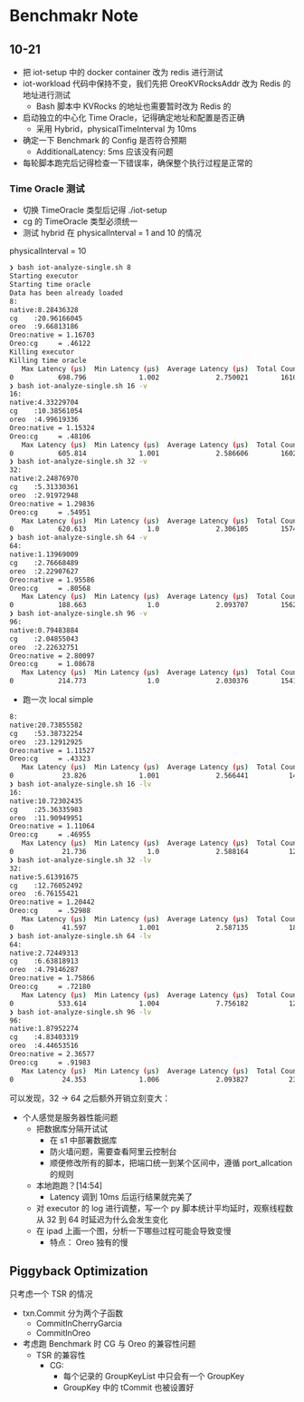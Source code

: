 # Benchmakr Note

## 10-21

- 把 iot-setup 中的 docker container 改为 redis 进行测试
- iot-workload 代码中保持不变，我们先把 OreoKVRocksAddr 改为 Redis 的地址进行测试
  - Bash 脚本中 KVRocks 的地址也需要暂时改为 Redis 的
- 启动独立的中心化 Time Oracle，记得确定地址和配置是否正确
  - 采用 Hybrid，physicalTimeInterval 为 10ms
- 确定一下 Benchmark 的 Config 是否符合预期
  - AdditionalLatency: 5ms 应该没有问题
- 每轮脚本跑完后记得检查一下错误率，确保整个执行过程是正常的

### Time Oracle 测试

- 切换 TimeOracle 类型后记得 ./iot-setup
- cg 的 TimeOracle 类型必须统一
- 测试 hybrid 在 physicalInterval = 1 and 10 的情况

physicalInterval = 10

```bash
❯ bash iot-analyze-single.sh 8
Starting executor
Starting time oracle
Data has been already loaded
8:
native:8.28436328
cg    :20.96166045
oreo  :9.66813186
Oreo:native = 1.16703
Oreo:cg     = .46122
Killing executor
Killing time oracle
   Max Latency (µs)  Min Latency (µs)  Average Latency (µs)  Total Count
0           698.796             1.002              2.750021        16104
❯ bash iot-analyze-single.sh 16 -v
16:
native:4.33229704
cg    :10.38561054
oreo  :4.99619336
Oreo:native = 1.15324
Oreo:cg     = .48106
   Max Latency (µs)  Min Latency (µs)  Average Latency (µs)  Total Count
0           605.814             1.001              2.586606        16029
❯ bash iot-analyze-single.sh 32 -v
32:
native:2.24876970
cg    :5.31330361
oreo  :2.91972948
Oreo:native = 1.29836
Oreo:cg     = .54951
   Max Latency (µs)  Min Latency (µs)  Average Latency (µs)  Total Count
0           620.613               1.0              2.306105        15743
❯ bash iot-analyze-single.sh 64 -v
64:
native:1.13969009
cg    :2.76668489
oreo  :2.22907627
Oreo:native = 1.95586
Oreo:cg     = .80568
   Max Latency (µs)  Min Latency (µs)  Average Latency (µs)  Total Count
0           188.663               1.0              2.093707        15628
❯ bash iot-analyze-single.sh 96 -v
96:
native:0.79483884
cg    :2.04855043
oreo  :2.22632751
Oreo:native = 2.80097
Oreo:cg     = 1.08678
   Max Latency (µs)  Min Latency (µs)  Average Latency (µs)  Total Count
0           214.773               1.0              2.030376        15416
```

- 跑一次 local simple

```bash
8:
native:20.73855582
cg    :53.38732254
oreo  :23.12912925
Oreo:native = 1.11527
Oreo:cg     = .43323
   Max Latency (µs)  Min Latency (µs)  Average Latency (µs)  Total Count
0            23.826             1.001              2.566441          145
❯ bash iot-analyze-single.sh 16 -lv
16:
native:10.72302435
cg    :25.36335983
oreo  :11.90949951
Oreo:native = 1.11064
Oreo:cg     = .46955
   Max Latency (µs)  Min Latency (µs)  Average Latency (µs)  Total Count
0            21.736               1.0              2.588164          122
❯ bash iot-analyze-single.sh 32 -lv
32:
native:5.61391675
cg    :12.76052492
oreo  :6.76155421
Oreo:native = 1.20442
Oreo:cg     = .52988
   Max Latency (µs)  Min Latency (µs)  Average Latency (µs)  Total Count
0            41.597             1.001              2.587135          185
❯ bash iot-analyze-single.sh 64 -lv
64:
native:2.72449313
cg    :6.63818913
oreo  :4.79146287
Oreo:native = 1.75866
Oreo:cg     = .72180
   Max Latency (µs)  Min Latency (µs)  Average Latency (µs)  Total Count
0           533.614             1.004              7.756182          121
❯ bash iot-analyze-single.sh 96 -lv
96:
native:1.87952274
cg    :4.83403319
oreo  :4.44653516
Oreo:native = 2.36577
Oreo:cg     = .91983
   Max Latency (µs)  Min Latency (µs)  Average Latency (µs)  Total Count
0            24.353             1.006              2.093827          231
```

可以发现，32 -> 64 之后额外开销立刻变大：

- 个人感觉是服务器性能问题
  - 把数据库分隔开试试
    - 在 s1 中部署数据库
    - 防火墙问题，需要查看阿里云控制台
    - 顺便修改所有的脚本，把端口统一到某个区间中，遵循 port_allcation 的规则
  - 本地跑跑？[14:54]
    - Latency 调到 10ms 后运行结果就完美了
  - 对 executor 的 log 进行调整，写一个 py 脚本统计平均延时，观察线程数从 32 到 64 时延迟为什么会发生变化
  - 在 ipad 上画一个图，分析一下哪些过程可能会导致变慢
    - 特点： Oreo 独有的慢

## Piggyback Optimization

只考虑一个 TSR 的情况

- txn.Commit 分为两个子函数
  - CommitInCherryGarcia
  - CommitInOreo
- 考虑跑 Benchmark 时 CG 与 Oreo 的兼容性问题
  - TSR 的兼容性
    - CG:
      - 每个记录的 GroupKeyList 中只会有一个 GroupKey
      - GroupKey 中的 tCommit 也被设置好
